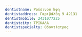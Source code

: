 ```yaml
---
dentistname: Ρούσινου Έφη
dentistaddress: Γαριβάλδη 9 42131
dentistmobile: 2431077225
dentistcity: ΤΡΙΚΑΛΑ
dentistspecialty: Οδοντίατρος
---
```

